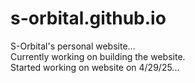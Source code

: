 # s-orbital.github.io
S-Orbital's personal website...  
Currently working on building the website.  
Started working on website on 4/29/25...
